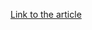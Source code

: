 [Link to the article](https://www.trendmicro.com/content/dam/trendmicro/global/en/research/23/h/mmrat-carries-out-bank-fraud-via-fake-app-stores/IOC_stealthy-android-malware-mmrat-carries-out-bank-fraud-via-fake-app-stores.txt)
